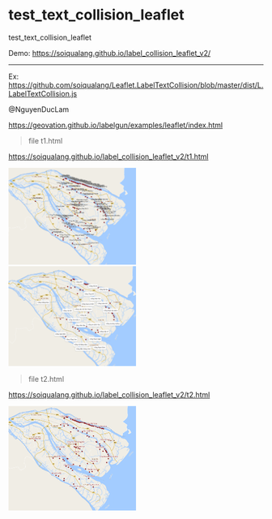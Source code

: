# test_text_collision_leaflet
test_text_collision_leaflet

Demo: <a href="https://soiqualang.github.io/label_collision_leaflet_v2/" target="_blank">https://soiqualang.github.io/label_collision_leaflet_v2/</a>

***

Ex: https://github.com/soiqualang/Leaflet.LabelTextCollision/blob/master/dist/L.LabelTextCollision.js

@NguyenDucLam

https://geovation.github.io/labelgun/examples/leaflet/index.html

> file t1.html

https://soiqualang.github.io/label_collision_leaflet_v2/t1.html

<img src="h1.png" width="50%">

<img src="h2.png" width="50%">

> file t2.html

https://soiqualang.github.io/label_collision_leaflet_v2/t2.html

<img src="h3.png" width="50%">